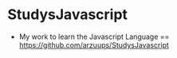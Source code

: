 # StudysJavascript

- My work to learn the Javascript Language == https://github.com/arzuups/StudysJavascript
